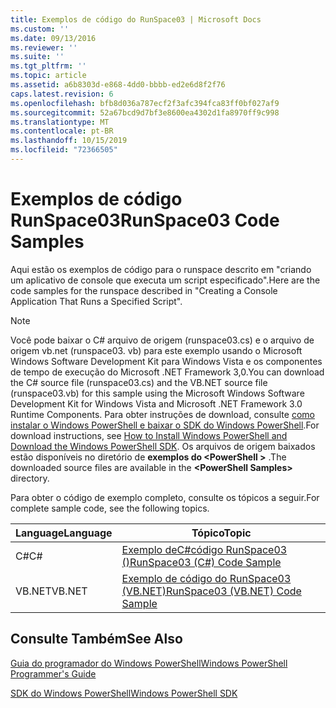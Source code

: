 ```yaml
---
title: Exemplos de código do RunSpace03 | Microsoft Docs
ms.custom: ''
ms.date: 09/13/2016
ms.reviewer: ''
ms.suite: ''
ms.tgt_pltfrm: ''
ms.topic: article
ms.assetid: a6b8303d-e868-4dd0-bbbb-ed2e6d8f2f76
caps.latest.revision: 6
ms.openlocfilehash: bfb8d036a787ecf2f3afc394fca83ff0bf027af9
ms.sourcegitcommit: 52a67bcd9d7bf3e8600ea4302d1fa8970ff9c998
ms.translationtype: MT
ms.contentlocale: pt-BR
ms.lasthandoff: 10/15/2019
ms.locfileid: "72366505"
---
```

# <a name="runspace03-code-samples"></a><span data-ttu-id="eb75c-102">Exemplos de código RunSpace03</span><span class="sxs-lookup"><span data-stu-id="eb75c-102">RunSpace03 Code Samples</span></span>

<span data-ttu-id="eb75c-103">Aqui estão os exemplos de código para o runspace descrito em "criando um aplicativo de console que executa um script especificado".</span><span class="sxs-lookup"><span data-stu-id="eb75c-103">Here are the code samples for the runspace described in "Creating a Console Application That Runs a Specified Script".</span></span>

> [!NOTE]
> <span data-ttu-id="eb75c-104">Você pode baixar o C# arquivo de origem (runspace03.cs) e o arquivo de origem vb.net (runspace03. vb) para este exemplo usando o Microsoft Windows Software Development Kit para Windows Vista e os componentes de tempo de execução do Microsoft .NET Framework 3,0.</span><span class="sxs-lookup"><span data-stu-id="eb75c-104">You can download the C# source file (runspace03.cs) and the VB.NET source file (runspace03.vb) for this sample using the Microsoft Windows Software Development Kit for Windows Vista and Microsoft .NET Framework 3.0 Runtime Components.</span></span> <span data-ttu-id="eb75c-105">Para obter instruções de download, consulte [como instalar o Windows PowerShell e baixar o SDK do Windows PowerShell](/powershell/developer/installing-the-windows-powershell-sdk).</span><span class="sxs-lookup"><span data-stu-id="eb75c-105">For download instructions, see [How to Install Windows PowerShell and Download the Windows PowerShell SDK](/powershell/developer/installing-the-windows-powershell-sdk).</span></span>
> <span data-ttu-id="eb75c-106">Os arquivos de origem baixados estão disponíveis no diretório de **exemplos do \<PowerShell >** .</span><span class="sxs-lookup"><span data-stu-id="eb75c-106">The downloaded source files are available in the **\<PowerShell Samples>** directory.</span></span>

<span data-ttu-id="eb75c-107">Para obter o código de exemplo completo, consulte os tópicos a seguir.</span><span class="sxs-lookup"><span data-stu-id="eb75c-107">For complete sample code, see the following topics.</span></span>

| <span data-ttu-id="eb75c-108">Language</span><span class="sxs-lookup"><span data-stu-id="eb75c-108">Language</span></span> |                                 <span data-ttu-id="eb75c-109">Tópico</span><span class="sxs-lookup"><span data-stu-id="eb75c-109">Topic</span></span>                                 |
| -------- | --------------------------------------------------------------------- |
| <span data-ttu-id="eb75c-110">C#</span><span class="sxs-lookup"><span data-stu-id="eb75c-110">C#</span></span>       | [<span data-ttu-id="eb75c-111">Exemplo deC#código RunSpace03 ()</span><span class="sxs-lookup"><span data-stu-id="eb75c-111">RunSpace03 (C#) Code Sample</span></span>](./runspace03-csharp-code-sample.md)     |
| <span data-ttu-id="eb75c-112">VB.NET</span><span class="sxs-lookup"><span data-stu-id="eb75c-112">VB.NET</span></span>   | [<span data-ttu-id="eb75c-113">Exemplo de código do RunSpace03 (VB.NET)</span><span class="sxs-lookup"><span data-stu-id="eb75c-113">RunSpace03 (VB.NET) Code Sample</span></span>](./runspace03-vb-net-code-sample.md) |

## <a name="see-also"></a><span data-ttu-id="eb75c-114">Consulte Também</span><span class="sxs-lookup"><span data-stu-id="eb75c-114">See Also</span></span>

[<span data-ttu-id="eb75c-115">Guia do programador do Windows PowerShell</span><span class="sxs-lookup"><span data-stu-id="eb75c-115">Windows PowerShell Programmer's Guide</span></span>](./windows-powershell-programmer-s-guide.md)

[<span data-ttu-id="eb75c-116">SDK do Windows PowerShell</span><span class="sxs-lookup"><span data-stu-id="eb75c-116">Windows PowerShell SDK</span></span>](../windows-powershell-reference.md)